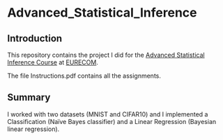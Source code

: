 # Advanced_Statistical_Inference

## Introduction
This repository contains the project I did for the [Advanced Statistical Inference Course](http://www.eurecom.fr/en/course/ASI-2018Spring) at [EURECOM](http://www.eurecom.fr/fr).

The file Instructions.pdf contains all the assignments.

## Summary
I worked with two datasets (MNIST and CIFAR10) and I implemented a Classification (Naïve Bayes classifier) and a Linear Regression (Bayesian linear regression).

